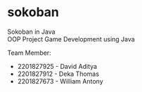 # sokoban
Sokoban in Java <br />
OOP Project Game Development using Java<br />

Team Member:<br />
<ul>
  <li>2201827925 - David Aditya</li>
  <li>2201827912 - Deka Thomas</li>
  <li>2201827673 - William Antony</li>
</ul>
